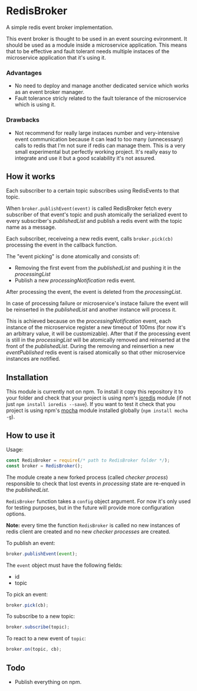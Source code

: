 # RedisBroker
A simple redis event broker implementation.

This event broker is thought to be used in an event sourcing evironment. It should be used as a module inside a microservice application.
This means that to be effective and fault tolerant needs multiple instaces of the microservice application that it's using it.

### Advantages
- No need to deploy and manage another dedicated service which works as an event broker manager.
- Fault tolerance stricly related to the fault tolerance of the microservice which is using it.

### Drawbacks
- Not recommend for really large instaces number and very-intensive event communication 
because it can lead to too many (unnecessary) calls to redis that I'm not sure if redis can manage them.
This is a very small experimental but perfectly working project. 
It's really easy to integrate and use it but a good scalability it's not assured.

## How it works
Each subscriber to a certain topic subscribes using RedisEvents to that topic.

When `broker.publishEvent(event)` is called RedisBroker fetch every subscriber of that event's topic and push atomically the serialized event to every subscriber's *publishedList* and publish a redis event with the topic name as a message.

Each subscriber, receiveing a new redis event, calls `broker.pick(cb)` processing the event in the callback function.

The "event picking" is done atomically and consists of:
- Removing the first event from the *publishedList* and pushing it in the *processingList*
- Publish a new *processingNotification* redis event.

After processing the event, the event is deleted from the *processingList*.

In case of processing failure or microservice's instace failure the event will be reinserted in the *publishedList* and another instance will process it.

This is achieved because on the *processingNotification* event, each instance of the microservice register a new timeout of 100ms (for now it's an arbitrary value, it will be customizable). After that if the processing event is still in the *processingList* will be atomically removed and reinserted at the front of the *publishedList*. During the removing and reinsertion a new *eventPublished* redis event is raised atomically so that other microservice instances are notified.

## Installation
This module is currently not on npm. 
To install it copy this repository it to your folder and check that your project is using npm's [ioredis](https://www.npmjs.com/package/ioredis) module
(if not just `npm install ioredis --save`).
If you want to test it check that you project is using npm's [mocha](https://www.npmjs.com/package/mocha) module installed globally (`npm install mocha -g`).

## How to use it
Usage:
```js
const RedisBroker = require(/* path to RedisBroker folder */);
const broker = RedisBroker();
```
The module create a new forked process (called *checker process*) responsible to check that lost events in *processing* state are re-enqued in the *publishedList*.

`RedisBroker` function takes a `config` object argument. For now it's only used for testing purposes, but in the future will provide more configuration options.

**Note:** every time the function `RedisBroker` is called no new instances of redis client are created and no new *checker processes* are created.

To publish an event:
```js
broker.publishEvent(event);
```
The `event` object must have the following fields:
- id
- topic


To pick an event:
```js
broker.pick(cb);
```

To subscribe to a new topic:
```js
broker.subscribe(topic);
```

To react to a new event of `topic`:
```js
broker.on(topic, cb);
```

## Todo
- Publish everything on npm.
